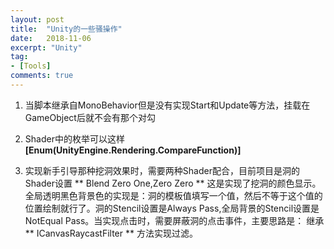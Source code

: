 ```yaml
---
layout: post
title:  "Unity的一些骚操作"
date:   2018-11-06
excerpt: "Unity"
tag:
- [Tools]
comments: true
---
```


1. 当脚本继承自MonoBehavior但是没有实现Start和Update等方法，挂载在GameObject后就不会有那个对勾  

2. Shader中的枚举可以这样 **[Enum(UnityEngine.Rendering.CompareFunction)]**  

3. 实现新手引导那种挖洞效果时，需要两种Shader配合，目前项目是洞的Shader设置 ** Blend Zero One,Zero Zero ** 这是实现了挖洞的颜色显示。全局透明黑色背景色的实现是：洞的模板值填写一个值，然后不等于这个值的位置绘制就行了。洞的Stencil设置是Always Pass,全局背景的Stencil设置是NotEqual Pass。当实现点击时，需要屏蔽洞的点击事件，主要思路是： 继承** ICanvasRaycastFilter ** 方法实现过滤。  

